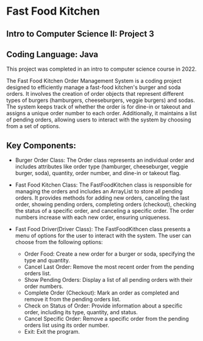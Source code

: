 # Fast Food Kitchen
## Intro to Computer Science II: Project 3
## Coding Language: Java

This project was completed in an intro to computer science course in 2022.

The Fast Food Kitchen Order Management System is a coding project designed to efficiently manage a fast-food kitchen's burger and soda orders. It involves the creation of order objects that represent different types of burgers (hamburgers, cheeseburgers, veggie burgers) and sodas. The system keeps track of whether the order is for dine-in or takeout and assigns a unique order number to each order. Additionally, it maintains a list of pending orders, allowing users to interact with the system by choosing from a set of options.

## Key Components:

- Burger Order Class: The Order class represents an individual order and includes attributes like order type (hamburger, cheeseburger, veggie burger, soda), quantity, order number, and dine-in or takeout flag.

- Fast Food Kitchen Class: The FastFoodKitchen class is responsible for managing the orders and includes an ArrayList to store all pending orders.
It provides methods for adding new orders, canceling the last order, showing pending orders, completing orders (checkout), checking the status of a specific order, and canceling a specific order. The order numbers increase with each new order, ensuring uniqueness.

- Fast Food Driver(Driver Class): The FastFoodKithcen class presents a menu of options for the user to interact with the system. The user can choose from the following options:
  - Order Food: Create a new order for a burger or soda, specifying the type and quantity.
  - Cancel Last Order: Remove the most recent order from the pending orders list.
  - Show Pending Orders: Display a list of all pending orders with their order numbers.
  - Complete Order (Checkout): Mark an order as completed and remove it from the pending orders list.
  - Check on Status of Order: Provide information about a specific order, including its type, quantity, and status.
  - Cancel Specific Order: Remove a specific order from the pending orders list using its order number.
  - Exit: Exit the program.

